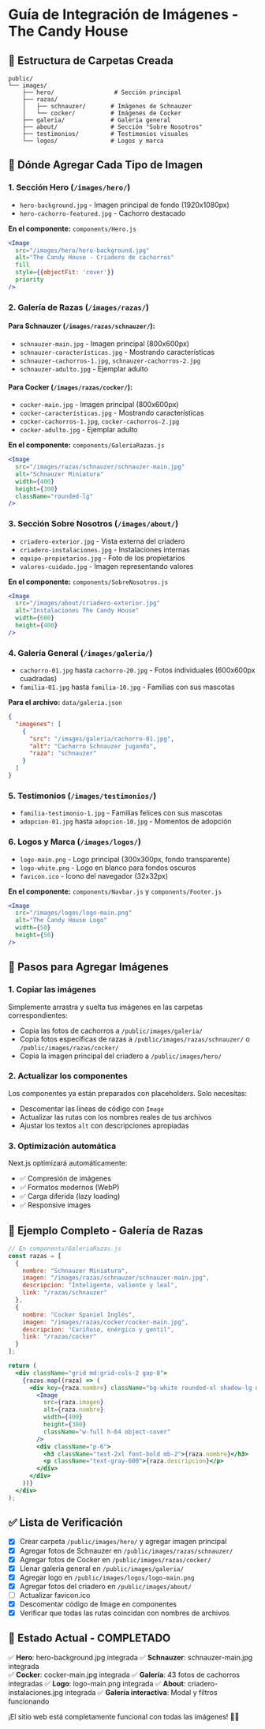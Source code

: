 # Guía de Integración de Imágenes - The Candy House

## 📸 Estructura de Carpetas Creada

```
public/
└── images/
    ├── hero/                 # Sección principal
    ├── razas/               
    │   ├── schnauzer/       # Imágenes de Schnauzer
    │   └── cocker/          # Imágenes de Cocker  
    ├── galeria/             # Galería general
    ├── about/               # Sección "Sobre Nosotros"
    ├── testimonios/         # Testimonios visuales
    └── logos/               # Logos y marca
```

## 🎯 Dónde Agregar Cada Tipo de Imagen

### 1. **Sección Hero (`/images/hero/`)**
- `hero-background.jpg` - Imagen principal de fondo (1920x1080px)
- `hero-cachorro-featured.jpg` - Cachorro destacado

**En el componente:** `components/Hero.js`
```jsx
<Image 
  src="/images/hero/hero-background.jpg" 
  alt="The Candy House - Criadero de cachorros" 
  fill
  style={{objectFit: 'cover'}}
  priority
/>
```

### 2. **Galería de Razas (`/images/razas/`)**

#### Para Schnauzer (`/images/razas/schnauzer/`):
- `schnauzer-main.jpg` - Imagen principal (800x600px)
- `schnauzer-características.jpg` - Mostrando características
- `schnauzer-cachorros-1.jpg`, `schnauzer-cachorros-2.jpg`
- `schnauzer-adulto.jpg` - Ejemplar adulto

#### Para Cocker (`/images/razas/cocker/`):
- `cocker-main.jpg` - Imagen principal (800x600px)
- `cocker-características.jpg` - Mostrando características  
- `cocker-cachorros-1.jpg`, `cocker-cachorros-2.jpg`
- `cocker-adulto.jpg` - Ejemplar adulto

**En el componente:** `components/GaleriaRazas.js`
```jsx
<Image 
  src="/images/razas/schnauzer/schnauzer-main.jpg" 
  alt="Schnauzer Miniatura" 
  width={400} 
  height={300}
  className="rounded-lg"
/>
```

### 3. **Sección Sobre Nosotros (`/images/about/`)**
- `criadero-exterior.jpg` - Vista externa del criadero
- `criadero-instalaciones.jpg` - Instalaciones internas
- `equipo-propietarios.jpg` - Foto de los propietarios
- `valores-cuidado.jpg` - Imagen representando valores

**En el componente:** `components/SobreNosotros.js`
```jsx
<Image 
  src="/images/about/criadero-exterior.jpg" 
  alt="Instalaciones The Candy House" 
  width={600} 
  height={400}
/>
```

### 4. **Galería General (`/images/galeria/`)**
- `cachorro-01.jpg` hasta `cachorro-20.jpg` - Fotos individuales (600x600px cuadradas)
- `familia-01.jpg` hasta `familia-10.jpg` - Familias con sus mascotas

**Para el archivo:** `data/galeria.json`
```json
{
  "imagenes": [
    {
      "src": "/images/galeria/cachorro-01.jpg",
      "alt": "Cachorro Schnauzer jugando",
      "raza": "schnauzer"
    }
  ]
}
```

### 5. **Testimonios (`/images/testimonios/`)**
- `familia-testimonio-1.jpg` - Familias felices con sus mascotas
- `adopcion-01.jpg` hasta `adopcion-10.jpg` - Momentos de adopción

### 6. **Logos y Marca (`/images/logos/`)**
- `logo-main.png` - Logo principal (300x300px, fondo transparente)
- `logo-white.png` - Logo en blanco para fondos oscuros
- `favicon.ico` - Icono del navegador (32x32px)

**En el componente:** `components/Navbar.js` y `components/Footer.js`
```jsx
<Image 
  src="/images/logos/logo-main.png" 
  alt="The Candy House Logo" 
  width={50} 
  height={50}
/>
```

## 🚀 Pasos para Agregar Imágenes

### 1. **Copiar las imágenes**
Simplemente arrastra y suelta tus imágenes en las carpetas correspondientes:
- Copia las fotos de cachorros a `/public/images/galeria/`
- Copia fotos específicas de razas a `/public/images/razas/schnauzer/` o `/public/images/razas/cocker/`
- Copia la imagen principal del criadero a `/public/images/hero/`

### 2. **Actualizar los componentes**
Los componentes ya están preparados con placeholders. Solo necesitas:
- Descomentar las líneas de código con `Image`
- Actualizar las rutas con los nombres reales de tus archivos
- Ajustar los textos `alt` con descripciones apropiadas

### 3. **Optimización automática**
Next.js optimizará automáticamente:
- ✅ Compresión de imágenes
- ✅ Formatos modernos (WebP)
- ✅ Carga diferida (lazy loading)
- ✅ Responsive images

## 📱 Ejemplo Completo - Galería de Razas

```jsx
// En components/GaleriaRazas.js
const razas = [
  {
    nombre: "Schnauzer Miniatura",
    imagen: "/images/razas/schnauzer/schnauzer-main.jpg",
    descripcion: "Inteligente, valiente y leal",
    link: "/razas/schnauzer"
  },
  {
    nombre: "Cocker Spaniel Inglés", 
    imagen: "/images/razas/cocker/cocker-main.jpg",
    descripcion: "Cariñoso, enérgico y gentil",
    link: "/razas/cocker"
  }
];

return (
  <div className="grid md:grid-cols-2 gap-8">
    {razas.map((raza) => (
      <div key={raza.nombre} className="bg-white rounded-xl shadow-lg overflow-hidden">
        <Image 
          src={raza.imagen}
          alt={raza.nombre}
          width={400}
          height={300}
          className="w-full h-64 object-cover"
        />
        <div className="p-6">
          <h3 className="text-2xl font-bold mb-2">{raza.nombre}</h3>
          <p className="text-gray-600">{raza.descripcion}</p>
        </div>
      </div>
    ))}
  </div>
);
```

## ✅ Lista de Verificación

- [x] Crear carpeta `/public/images/hero/` y agregar imagen principal
- [x] Agregar fotos de Schnauzer en `/public/images/razas/schnauzer/`
- [x] Agregar fotos de Cocker en `/public/images/razas/cocker/`
- [x] Llenar galería general en `/public/images/galeria/`
- [x] Agregar logo en `/public/images/logos/logo-main.png`
- [x] Agregar fotos del criadero en `/public/images/about/`
- [ ] Actualizar favicon.ico
- [x] Descomentar código de Image en componentes
- [x] Verificar que todas las rutas coincidan con nombres de archivos

## 🎉 Estado Actual - COMPLETADO

✅ **Hero**: hero-background.jpg integrada
✅ **Schnauzer**: schnauzer-main.jpg integrada  
✅ **Cocker**: cocker-main.jpg integrada
✅ **Galería**: 43 fotos de cachorros integradas
✅ **Logo**: logo-main.png integrada
✅ **About**: criadero-instalaciones.jpg integrada
✅ **Galería interactiva**: Modal y filtros funcionando

¡El sitio web está completamente funcional con todas las imágenes! 🐶✨
